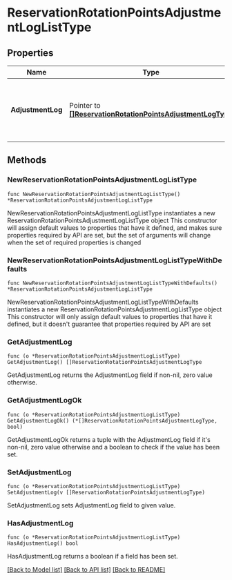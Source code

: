 # ReservationRotationPointsAdjustmentLogListType

## Properties

Name | Type | Description | Notes
------------ | ------------- | ------------- | -------------
**AdjustmentLog** | Pointer to [**[]ReservationRotationPointsAdjustmentLogType**](ReservationRotationPointsAdjustmentLogType.md) | Collection of reservation rotation points adjustment log. | [optional] 

## Methods

### NewReservationRotationPointsAdjustmentLogListType

`func NewReservationRotationPointsAdjustmentLogListType() *ReservationRotationPointsAdjustmentLogListType`

NewReservationRotationPointsAdjustmentLogListType instantiates a new ReservationRotationPointsAdjustmentLogListType object
This constructor will assign default values to properties that have it defined,
and makes sure properties required by API are set, but the set of arguments
will change when the set of required properties is changed

### NewReservationRotationPointsAdjustmentLogListTypeWithDefaults

`func NewReservationRotationPointsAdjustmentLogListTypeWithDefaults() *ReservationRotationPointsAdjustmentLogListType`

NewReservationRotationPointsAdjustmentLogListTypeWithDefaults instantiates a new ReservationRotationPointsAdjustmentLogListType object
This constructor will only assign default values to properties that have it defined,
but it doesn't guarantee that properties required by API are set

### GetAdjustmentLog

`func (o *ReservationRotationPointsAdjustmentLogListType) GetAdjustmentLog() []ReservationRotationPointsAdjustmentLogType`

GetAdjustmentLog returns the AdjustmentLog field if non-nil, zero value otherwise.

### GetAdjustmentLogOk

`func (o *ReservationRotationPointsAdjustmentLogListType) GetAdjustmentLogOk() (*[]ReservationRotationPointsAdjustmentLogType, bool)`

GetAdjustmentLogOk returns a tuple with the AdjustmentLog field if it's non-nil, zero value otherwise
and a boolean to check if the value has been set.

### SetAdjustmentLog

`func (o *ReservationRotationPointsAdjustmentLogListType) SetAdjustmentLog(v []ReservationRotationPointsAdjustmentLogType)`

SetAdjustmentLog sets AdjustmentLog field to given value.

### HasAdjustmentLog

`func (o *ReservationRotationPointsAdjustmentLogListType) HasAdjustmentLog() bool`

HasAdjustmentLog returns a boolean if a field has been set.


[[Back to Model list]](../README.md#documentation-for-models) [[Back to API list]](../README.md#documentation-for-api-endpoints) [[Back to README]](../README.md)


